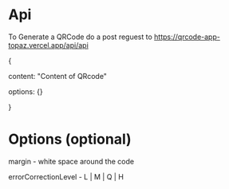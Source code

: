 # Api

To Generate a QRCode do a post reguest to https://qrcode-app-topaz.vercel.app/api/api

{

content: "Content of QRcode"

options: {}

}

# Options (optional)

margin - white space around the code

errorCorrectionLevel - L | M | Q | H

